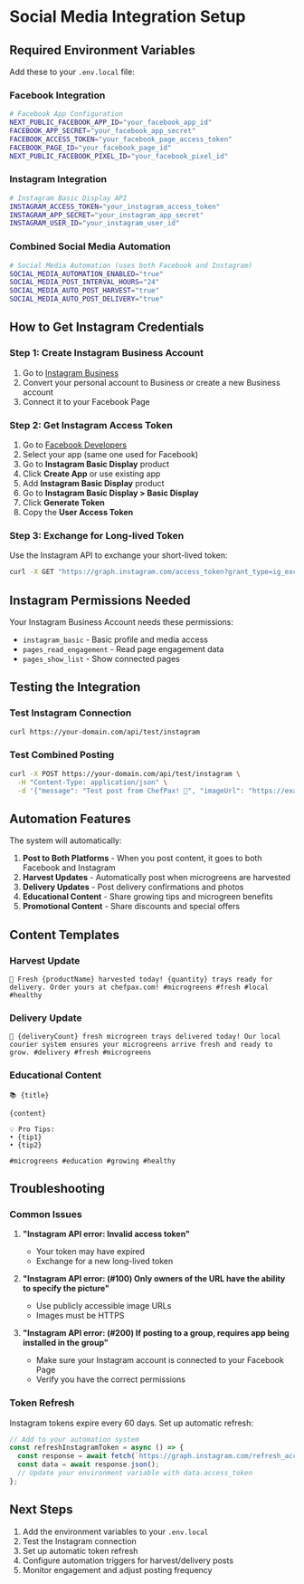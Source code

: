 # Social Media Integration Setup

## Required Environment Variables

Add these to your `.env.local` file:

### Facebook Integration
```bash
# Facebook App Configuration
NEXT_PUBLIC_FACEBOOK_APP_ID="your_facebook_app_id"
FACEBOOK_APP_SECRET="your_facebook_app_secret"
FACEBOOK_ACCESS_TOKEN="your_facebook_page_access_token"
FACEBOOK_PAGE_ID="your_facebook_page_id"
NEXT_PUBLIC_FACEBOOK_PIXEL_ID="your_facebook_pixel_id"
```

### Instagram Integration
```bash
# Instagram Basic Display API
INSTAGRAM_ACCESS_TOKEN="your_instagram_access_token"
INSTAGRAM_APP_SECRET="your_instagram_app_secret"
INSTAGRAM_USER_ID="your_instagram_user_id"
```

### Combined Social Media Automation
```bash
# Social Media Automation (uses both Facebook and Instagram)
SOCIAL_MEDIA_AUTOMATION_ENABLED="true"
SOCIAL_MEDIA_POST_INTERVAL_HOURS="24"
SOCIAL_MEDIA_AUTO_POST_HARVEST="true"
SOCIAL_MEDIA_AUTO_POST_DELIVERY="true"
```

## How to Get Instagram Credentials

### Step 1: Create Instagram Business Account
1. Go to [Instagram Business](https://business.instagram.com/)
2. Convert your personal account to Business or create a new Business account
3. Connect it to your Facebook Page

### Step 2: Get Instagram Access Token
1. Go to [Facebook Developers](https://developers.facebook.com/)
2. Select your app (same one used for Facebook)
3. Go to **Instagram Basic Display** product
4. Click **Create App** or use existing app
5. Add **Instagram Basic Display** product
6. Go to **Instagram Basic Display > Basic Display**
7. Click **Generate Token**
8. Copy the **User Access Token**

### Step 3: Exchange for Long-lived Token
Use the Instagram API to exchange your short-lived token:
```bash
curl -X GET "https://graph.instagram.com/access_token?grant_type=ig_exchange_token&client_secret=YOUR_APP_SECRET&access_token=YOUR_SHORT_LIVED_TOKEN"
```

## Instagram Permissions Needed

Your Instagram Business Account needs these permissions:
- `instagram_basic` - Basic profile and media access
- `pages_read_engagement` - Read page engagement data
- `pages_show_list` - Show connected pages

## Testing the Integration

### Test Instagram Connection
```bash
curl https://your-domain.com/api/test/instagram
```

### Test Combined Posting
```bash
curl -X POST https://your-domain.com/api/test/instagram \
  -H "Content-Type: application/json" \
  -d '{"message": "Test post from ChefPax! 🌱", "imageUrl": "https://example.com/image.jpg"}'
```

## Automation Features

The system will automatically:

1. **Post to Both Platforms** - When you post content, it goes to both Facebook and Instagram
2. **Harvest Updates** - Automatically post when microgreens are harvested
3. **Delivery Updates** - Post delivery confirmations and photos
4. **Educational Content** - Share growing tips and microgreen benefits
5. **Promotional Content** - Share discounts and special offers

## Content Templates

### Harvest Update
```
🌱 Fresh {productName} harvested today! {quantity} trays ready for delivery. Order yours at chefpax.com! #microgreens #fresh #local #healthy
```

### Delivery Update
```
🚚 {deliveryCount} fresh microgreen trays delivered today! Our local courier system ensures your microgreens arrive fresh and ready to grow. #delivery #fresh #microgreens
```

### Educational Content
```
📚 {title}

{content}

💡 Pro Tips:
• {tip1}
• {tip2}

#microgreens #education #growing #healthy
```

## Troubleshooting

### Common Issues

1. **"Instagram API error: Invalid access token"**
   - Your token may have expired
   - Exchange for a new long-lived token

2. **"Instagram API error: (#100) Only owners of the URL have the ability to specify the picture"**
   - Use publicly accessible image URLs
   - Images must be HTTPS

3. **"Instagram API error: (#200) If posting to a group, requires app being installed in the group"**
   - Make sure your Instagram account is connected to your Facebook Page
   - Verify you have the correct permissions

### Token Refresh

Instagram tokens expire every 60 days. Set up automatic refresh:
```javascript
// Add to your automation system
const refreshInstagramToken = async () => {
  const response = await fetch(`https://graph.instagram.com/refresh_access_token?grant_type=ig_refresh_token&access_token=${INSTAGRAM_ACCESS_TOKEN}`);
  const data = await response.json();
  // Update your environment variable with data.access_token
};
```

## Next Steps

1. Add the environment variables to your `.env.local`
2. Test the Instagram connection
3. Set up automatic token refresh
4. Configure automation triggers for harvest/delivery posts
5. Monitor engagement and adjust posting frequency

